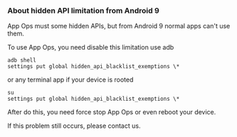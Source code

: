 ### About hidden API limitation from Android 9

App Ops must some hidden APIs, but from Android 9 normal apps can't use them.

To use App Ops, you need disable this limitation use adb

```
adb shell
settings put global hidden_api_blacklist_exemptions \*
```

or any terminal app if your device is rooted

```
su
settings put global hidden_api_blacklist_exemptions \*
```

After do this, you need force stop App Ops or even reboot your device.

If this problem still occurs, please contact us.